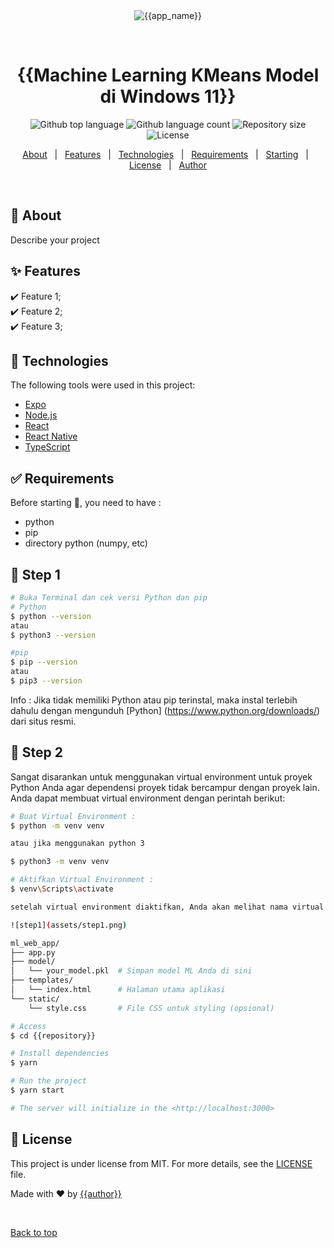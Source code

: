 <div align="center" id="top"> 
  <img src="./.github/app.gif" alt="{{app_name}}" />

  &#xa0;

  <!-- <a href="https://{{app_url}}.netlify.app">Demo</a> -->
</div>

<h1 align="center">{{Machine Learning KMeans Model di Windows 11}}</h1>

<p align="center">
  <img alt="Github top language" src="https://img.shields.io/github/languages/top/{{github}}/{{repository}}?color=56BEB8">
  <img alt="Github language count" src="https://img.shields.io/github/languages/count/{{github}}/{{repository}}?color=56BEB8">
  <img alt="Repository size" src="https://img.shields.io/github/repo-size/{{github}}/{{repository}}?color=56BEB8">
  <img alt="License" src="https://img.shields.io/github/license/{{github}}/{{repository}}?color=56BEB8">
  <!-- <img alt="Github issues" src="https://img.shields.io/github/issues/{{github}}/{{repository}}?color=56BEB8" /> -->
  <!-- <img alt="Github forks" src="https://img.shields.io/github/forks/{{github}}/{{repository}}?color=56BEB8" /> -->
  <!-- <img alt="Github stars" src="https://img.shields.io/github/stars/{{github}}/{{repository}}?color=56BEB8" /> -->
</p>

<!-- Status -->

<!-- <h4 align="center"> 
	🚧  {{app_name}} 🚀 Under construction...  🚧
</h4> 

<hr> -->

<p align="center">
  <a href="#dart-about">About</a> &#xa0; | &#xa0; 
  <a href="#sparkles-features">Features</a> &#xa0; | &#xa0;
  <a href="#rocket-technologies">Technologies</a> &#xa0; | &#xa0;
  <a href="#white_check_mark-requirements">Requirements</a> &#xa0; | &#xa0;
  <a href="#checkered_flag-starting">Starting</a> &#xa0; | &#xa0;
  <a href="#memo-license">License</a> &#xa0; | &#xa0;
  <a href="https://github.com/{{github}}" target="_blank">Author</a>
</p>

<br>

## :dart: About ##

Describe your project

## :sparkles: Features ##

:heavy_check_mark: Feature 1;\
:heavy_check_mark: Feature 2;\
:heavy_check_mark: Feature 3;

## :rocket: Technologies ##

The following tools were used in this project:

- [Expo](https://expo.io/)
- [Node.js](https://nodejs.org/en/)
- [React](https://pt-br.reactjs.org/)
- [React Native](https://reactnative.dev/)
- [TypeScript](https://www.typescriptlang.org/)

## :white_check_mark: Requirements ##

Before starting :checkered_flag:, you need to have :
- python
- pip
- directory python (numpy, etc)

## :checkered_flag: Step 1 ##
```bash
# Buka Terminal dan cek versi Python dan pip
# Python
$ python --version
atau
$ python3 --version

#pip
$ pip --version
atau 
$ pip3 --version
```
Info : Jika tidak memiliki Python atau pip terinstal, maka instal terlebih dahulu dengan mengunduh [Python] (https://www.python.org/downloads/) dari situs resmi.


## :checkered_flag: Step 2 ##
Sangat disarankan untuk menggunakan virtual environment untuk proyek Python Anda agar dependensi proyek tidak bercampur dengan proyek lain. Anda dapat membuat virtual environment dengan perintah berikut:

```bash
# Buat Virtual Environment :
$ python -m venv venv

atau jika menggunakan python 3

$ python3 -m venv venv

# Aktifkan Virtual Environment :
$ venv\Scripts\activate

setelah virtual environment diaktifkan, Anda akan melihat nama virtual environment (misalnya, (venv)) di awal prompt terminal Anda.

![step1](assets/step1.png)

ml_web_app/
├── app.py
├── model/
│   └── your_model.pkl  # Simpan model ML Anda di sini
├── templates/
│   └── index.html      # Halaman utama aplikasi
└── static/
    └── style.css       # File CSS untuk styling (opsional)

# Access
$ cd {{repository}}

# Install dependencies
$ yarn

# Run the project
$ yarn start

# The server will initialize in the <http://localhost:3000>
```

## :memo: License ##

This project is under license from MIT. For more details, see the [LICENSE](LICENSE) file.


Made with :heart: by <a href="https://github.com/{{github}}" target="_blank">{{author}}</a>

&#xa0;

<a href="#top">Back to top</a>
